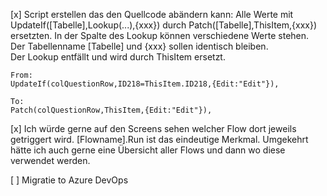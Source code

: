 [x] Script erstellen das den Quellcode abändern kann: 
    Alle Werte mit UpdateIf([Tabelle],Lookup(...),{xxx}) durch Patch([Tabelle],ThisItem,{xxx}) ersetzten.
    In der Spalte des Lookup können verschiedene Werte stehen. Der Tabellenname [Tabelle] und {xxx} sollen identisch bleiben.   
    Der Lookup entfällt und wird durch ThisItem ersetzt.

    From:
    UpdateIf(colQuestionRow,ID218=ThisItem.ID218,{Edit:"Edit"}),

    To:
    Patch(colQuestionRow,ThisItem,{Edit:"Edit"}),

[x] 
Ich würde gerne auf den Screens sehen welcher Flow dort jeweils getriggert wird. [Flowname].Run ist das eindeutige Merkmal.
Umgekehrt hätte ich auch gerne eine Übersicht aller Flows und dann wo diese verwendet werden.

[ ] Migratie to Azure DevOps